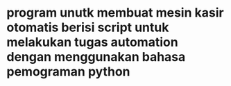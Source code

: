 # program unutk membuat mesin kasir otomatis berisi script untuk melakukan tugas automation dengan menggunakan bahasa pemograman python
